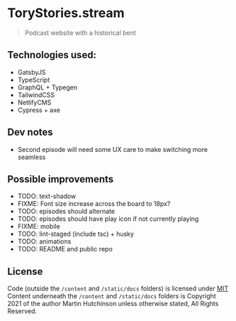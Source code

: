 # ToryStories.stream

> Podcast website with a historical bent

## Technologies used:

-   GatsbyJS
-   TypeScript
-   GraphQL + Typegen
-   TailwindCSS
-   NetlifyCMS
-   Cypress + axe

## Dev notes

-   Second episode will need some UX care to make switching more seamless

## Possible improvements

-   TODO: text-shadow
-   FIXME: Font size increase across the board to 18px?
-   TODO: episodes should alternate
-   TODO: episodes should have play icon if not currently playing
-   FIXME: mobile
-   TODO: lint-staged (include tsc) + husky
-   TODO: animations
-   TODO: README and public repo

## License

Code (outside the `/content` and `/static/docs` folders) is licensed under [MIT](./LICENSE)
Content underneath the `/content` and `/static/docs` folders is Copyright 2021 of the author Martin Hutchinson unless otherwise stated, All Rights Reserved.
